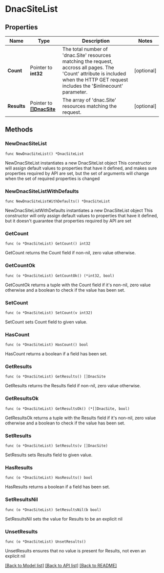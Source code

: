 # DnacSiteList

## Properties

Name | Type | Description | Notes
------------ | ------------- | ------------- | -------------
**Count** | Pointer to **int32** | The total number of &#39;dnac.Site&#39; resources matching the request, accross all pages. The &#39;Count&#39; attribute is included when the HTTP GET request includes the &#39;$inlinecount&#39; parameter. | [optional] 
**Results** | Pointer to [**[]DnacSite**](DnacSite.md) | The array of &#39;dnac.Site&#39; resources matching the request. | [optional] 

## Methods

### NewDnacSiteList

`func NewDnacSiteList() *DnacSiteList`

NewDnacSiteList instantiates a new DnacSiteList object
This constructor will assign default values to properties that have it defined,
and makes sure properties required by API are set, but the set of arguments
will change when the set of required properties is changed

### NewDnacSiteListWithDefaults

`func NewDnacSiteListWithDefaults() *DnacSiteList`

NewDnacSiteListWithDefaults instantiates a new DnacSiteList object
This constructor will only assign default values to properties that have it defined,
but it doesn't guarantee that properties required by API are set

### GetCount

`func (o *DnacSiteList) GetCount() int32`

GetCount returns the Count field if non-nil, zero value otherwise.

### GetCountOk

`func (o *DnacSiteList) GetCountOk() (*int32, bool)`

GetCountOk returns a tuple with the Count field if it's non-nil, zero value otherwise
and a boolean to check if the value has been set.

### SetCount

`func (o *DnacSiteList) SetCount(v int32)`

SetCount sets Count field to given value.

### HasCount

`func (o *DnacSiteList) HasCount() bool`

HasCount returns a boolean if a field has been set.

### GetResults

`func (o *DnacSiteList) GetResults() []DnacSite`

GetResults returns the Results field if non-nil, zero value otherwise.

### GetResultsOk

`func (o *DnacSiteList) GetResultsOk() (*[]DnacSite, bool)`

GetResultsOk returns a tuple with the Results field if it's non-nil, zero value otherwise
and a boolean to check if the value has been set.

### SetResults

`func (o *DnacSiteList) SetResults(v []DnacSite)`

SetResults sets Results field to given value.

### HasResults

`func (o *DnacSiteList) HasResults() bool`

HasResults returns a boolean if a field has been set.

### SetResultsNil

`func (o *DnacSiteList) SetResultsNil(b bool)`

 SetResultsNil sets the value for Results to be an explicit nil

### UnsetResults
`func (o *DnacSiteList) UnsetResults()`

UnsetResults ensures that no value is present for Results, not even an explicit nil

[[Back to Model list]](../README.md#documentation-for-models) [[Back to API list]](../README.md#documentation-for-api-endpoints) [[Back to README]](../README.md)


